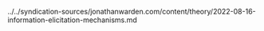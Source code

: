 ../../syndication-sources/jonathanwarden.com/content/theory/2022-08-16-information-elicitation-mechanisms.md